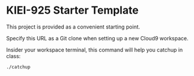 # KIEI-925 Starter Template

This project is provided as a convenient starting point.

Specify this URL as a Git clone when setting up a new Cloud9 workspace.

Insider your workspace terminal, this command will help you catchup in class:

`./catchup`
